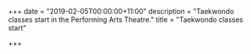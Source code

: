 +++
date = "2019-02-05T00:00:00+11:00"
description = "Taekwondo classes start in the Performing Arts Theatre."
title = "Taekwondo classes start"

+++
